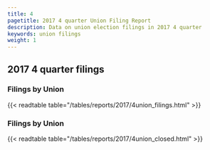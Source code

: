 ```yaml
---
title: 4
pagetitle: 2017 4 quarter Union Filing Report
description: Data on union election filings in 2017 4 quarter 
keywords: union filings
weight: 1
---
```


## 2017 4 quarter filings

### Filings by Union
{{< readtable table="/tables/reports/2017/4union_filings.html" >}}

### Filings by Union
{{< readtable table="/tables/reports/2017/4union_closed.html" >}}
